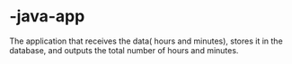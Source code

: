 # -java-app
The application that receives the data( hours and minutes), stores it in the database, and outputs the total number of hours and minutes.
